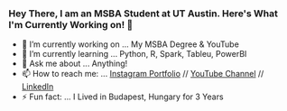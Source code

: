 ### Hey There, I am an MSBA Student at UT Austin. Here's What I'm Currently Working on! 👋


- 🔭 I’m currently working on ... My MSBA Degree & YouTube
- 🌱 I’m currently learning ... Python, R, Spark, Tableu, PowerBI
- 💬 Ask me about ... Anything!
- 📫 How to reach me: ... [Instagram Portfolio](http://instagram.com/ad_sony) // [YouTube Channel](Http://bit.do/MangoTalks) // [LinkedIn](http://LinkedIn.com/in/adsayyed)
- ⚡ Fun fact: ... I Lived in Budapest, Hungary for 3 Years


